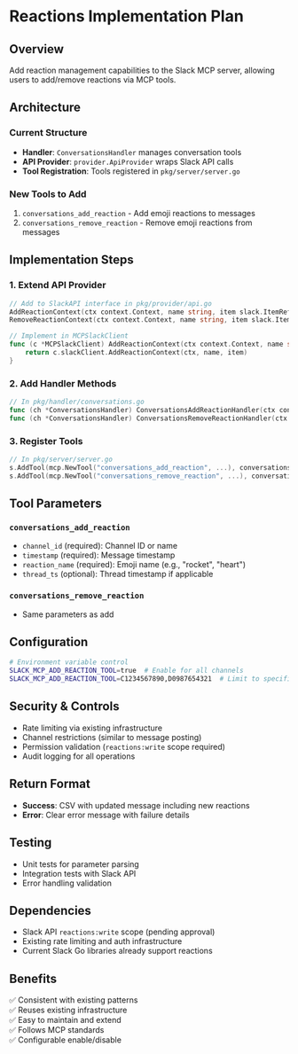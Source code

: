 # Reactions Implementation Plan

## Overview
Add reaction management capabilities to the Slack MCP server, allowing users to add/remove reactions via MCP tools.

## Architecture

### Current Structure
- **Handler**: `ConversationsHandler` manages conversation tools
- **API Provider**: `provider.ApiProvider` wraps Slack API calls
- **Tool Registration**: Tools registered in `pkg/server/server.go`

### New Tools to Add
1. `conversations_add_reaction` - Add emoji reactions to messages
2. `conversations_remove_reaction` - Remove emoji reactions from messages

## Implementation Steps

### 1. Extend API Provider
```go
// Add to SlackAPI interface in pkg/provider/api.go
AddReactionContext(ctx context.Context, name string, item slack.ItemRef) error
RemoveReactionContext(ctx context.Context, name string, item slack.ItemRef) error

// Implement in MCPSlackClient
func (c *MCPSlackClient) AddReactionContext(ctx context.Context, name string, item slack.ItemRef) error {
    return c.slackClient.AddReactionContext(ctx, name, item)
}
```

### 2. Add Handler Methods
```go
// In pkg/handler/conversations.go
func (ch *ConversationsHandler) ConversationsAddReactionHandler(ctx context.Context, request mcp.CallToolRequest) (*mcp.CallToolResult, error)
func (ch *ConversationsHandler) ConversationsRemoveReactionHandler(ctx context.Context, request mcp.CallToolRequest) (*mcp.CallToolResult, error)
```

### 3. Register Tools
```go
// In pkg/server/server.go
s.AddTool(mcp.NewTool("conversations_add_reaction", ...), conversationsHandler.ConversationsAddReactionHandler)
s.AddTool(mcp.NewTool("conversations_remove_reaction", ...), conversationsHandler.ConversationsRemoveReactionHandler)
```

## Tool Parameters

### `conversations_add_reaction`
- `channel_id` (required): Channel ID or name
- `timestamp` (required): Message timestamp
- `reaction_name` (required): Emoji name (e.g., "rocket", "heart")
- `thread_ts` (optional): Thread timestamp if applicable

### `conversations_remove_reaction`
- Same parameters as add

## Configuration
```bash
# Environment variable control
SLACK_MCP_ADD_REACTION_TOOL=true  # Enable for all channels
SLACK_MCP_ADD_REACTION_TOOL=C1234567890,D0987654321  # Limit to specific channels
```

## Security & Controls
- Rate limiting via existing infrastructure
- Channel restrictions (similar to message posting)
- Permission validation (`reactions:write` scope required)
- Audit logging for all operations

## Return Format
- **Success**: CSV with updated message including new reactions
- **Error**: Clear error message with failure details

## Testing
- Unit tests for parameter parsing
- Integration tests with Slack API
- Error handling validation

## Dependencies
- Slack API `reactions:write` scope (pending approval)
- Existing rate limiting and auth infrastructure
- Current Slack Go libraries already support reactions

## Benefits
✅ Consistent with existing patterns  
✅ Reuses existing infrastructure  
✅ Easy to maintain and extend  
✅ Follows MCP standards  
✅ Configurable enable/disable
